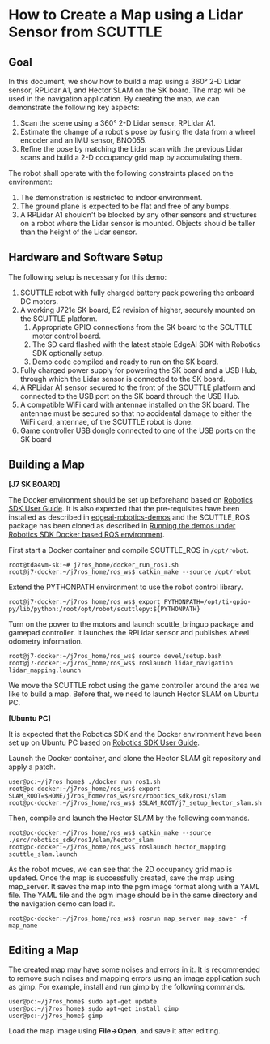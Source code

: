 How to Create a Map using a Lidar Sensor from SCUTTLE
====================================================

## Goal

In this document, we show how to build a map using a 360&deg; 2-D Lidar sensor, RPLidar A1, and Hector SLAM on the SK board. The map will be used in the navigation application. By creating the map, we can demonstrate the following key aspects:

1. Scan the scene using a 360&deg; 2-D Lidar sensor, RPLidar A1. 
2. Estimate the change of a robot's pose by fusing the data from a wheel encoder and an IMU sensor, BNO055. 
3. Refine the pose by matching the Lidar scan with the previous Lidar scans and build a 2-D occupancy grid map by accumulating them. 

The robot shall operate with the following constraints placed on the environment:
1. The demonstration is restricted to indoor environment.
2. The ground plane is expected to be flat and free of any bumps.
3. A RPLidar A1 shouldn't be blocked by any other sensors and structures on a robot where the Lidar sensor is mounted. Objects should be taller than the height of the Lidar sensor.

## Hardware and Software Setup

The following setup is necessary for this demo:

1. SCUTTLE robot with fully charged battery pack powering the onboard DC motors.
2. A working J721e SK board, E2 revision of higher, securely mounted on the SCUTTLE platform. 
   1. Appropriate GPIO connections from the SK board to the SCUTTLE motor control board.
   2. The SD card flashed with the latest stable EdgeAI SDK with Robotics SDK optionally setup. <br/>
   3. Demo code compiled and ready to run on the SK board.
3. Fully charged power supply for powering the SK board and a USB Hub, through which the Lidar sensor is connected to the SK board.
4. A RPLidar A1 sensor secured to the front of the SCUTTLE platform and connected to the USB port on the SK board through the USB Hub. 
5. A compatible WiFi card with antennae installed on the SK board. The antennae must be secured so that no accidental damage to either the WiFi card, antennae, of the SCUTTLE robot is done.
6. Game controller USB dongle connected to one of the USB ports on the SK board

## Building a Map

**[J7 SK BOARD]**

The Docker environment should be set up beforehand based on [Robotics SDK User Guide](https://software-dl.ti.com/jacinto7/esd/robotics-sdk/08_01_00/docs/source/docker/README.html#setting-up-robotics-kit-environment). It is also expected that the pre-requisites have been installed as described in [edgeai-robotics-demos](../../../README.md) and the SCUTTLE_ROS package has been cloned as described in [Running the demos under Robotics SDK Docker based ROS environment](../../../ros1/README.md).
 
First start a Docker container and compile SCUTTLE_ROS in `/opt/robot`.

```shell
root@tda4vm-sk:~# j7ros_home/docker_run_ros1.sh
root@j7-docker:~/j7ros_home/ros_ws$ catkin_make --source /opt/robot
```

Extend the PYTHONPATH environment to use the robot control library.

``` shell
root@j7-docker:~/j7ros_home/ros_ws$ export PYTHONPATH=/opt/ti-gpio-py/lib/python:/root/opt/robot/scuttlepy:${PYTHONPATH}
```

Turn on the power to the motors and launch scuttle_bringup package and gamepad controller. It launches the RPLidar sensor and publishes wheel odometry information.

```shell
root@j7-docker:~/j7ros_home/ros_ws$ source devel/setup.bash
root@j7-docker:~/j7ros_home/ros_ws$ roslaunch lidar_navigation lidar_mapping.launch
```

We move the SCUTTLE robot using the game controller around the area we like to build a map. Before that, we need to launch Hector SLAM on Ubuntu PC.

**[Ubuntu PC]**

It is expected that the Robotics SDK and the Docker environment have been set up on Ubuntu PC based on [Robotics SDK User Guide](https://software-dl.ti.com/jacinto7/esd/robotics-sdk/08_01_00/docs/source/docker/README.html#setting-up-robotics-kit-environment). 

Launch the Docker container, and clone the Hector SLAM git repository and apply a patch. 

``` shell
user@pc:~/j7ros_home$ ./docker_run_ros1.sh
root@pc-docker:~/j7ros_home/ros_ws$ export SLAM_ROOT=$HOME/j7ros_home/ros_ws/src/robotics_sdk/ros1/slam
root@pc-docker:~/j7ros_home/ros_ws$ $SLAM_ROOT/j7_setup_hector_slam.sh
```

Then, compile and launch the Hector SLAM by the following commands.

``` shell
root@pc-docker:~/j7ros_home/ros_ws$ catkin_make --source ./src/robotics_sdk/ros1/slam/hector_slam
root@pc-docker:~/j7ros_home/ros_ws$ roslaunch hector_mapping scuttle_slam.launch
```

As the robot moves, we can see that the 2D occupancy grid map is updated. Once the map is successfully created, save the map using map_server. It saves the map into the pgm image format along with a YAML file. The YAML file and the pgm image should be in the same directory and the navigation demo can load it. 

```shell
root@pc-docker:~/j7ros_home/ros_ws$ rosrun map_server map_saver -f map_name
```

## Editing a Map
The created map may have some noises and errors in it. It is recommended to remove such noises and mapping errors using an image application such as gimp. For example, install and run gimp by the following commands.

```shell
user@pc:~/j7ros_home$ sudo apt-get update
user@pc:~/j7ros_home$ sudo apt-get install gimp
user@pc:~/j7ros_home$ gimp
```

Load the map image using **File->Open**, and save it after editing.
